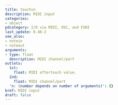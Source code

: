 ```yaml
---
title: touchin
description: MIDI input
categories:
- object
pdcategory: I/O via MIDI, OSC, and FUDI
last_update: 0.48-2
see_also:
- notein
- noteout
arguments:
- type: float
  description: MIDI channel/port
outlets:
  1st:
    float: MIDI aftertouch value.
  2nd:
    float: MIDI channel/port
  'n: (number depends on number of arguments)': {}
bref: MIDI input
draft: false
---
```


